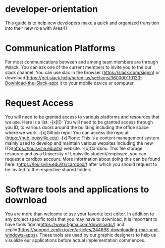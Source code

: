# developer-orientation
This guide is to help new developers make a quick and organized transition into their new role with Area41

# Communication Platforms
For most communications between and among team members are through #slack. You can ask one of the current members to invite you to the our slack channel. You can use slac in the browser (https://slack.com/signin) or download(https://get.slack.help/hc/en-us/sections/360000110123-Download-the-Slack-app) it to your mobile device or computer.


# Request Access
You will need to be granted access to variouis platforms and resources that we use. Here is a list.
    -[x]ID: You will need to be granted access through you ID, to various doors around the building including the office space where we work. 
    -[x]Github repo: You can access the repo at (https://hub.louisville.edu)
    -[x]Plone: This is a content management system mainly used to develop and maintain various websites including the new    ITS(https://louisville.edu/its) website.
    -[x]Cardbox: This file storage resource and as a University of Louisville student/employee, you can request a cardbox account. More information about doing this can be found here: (https://louisville.edu/its/cardbox/) after which you should request to be invited to the respective shared folders.


# Software tools and applications to download
You are more than welcome to use your favorite text editor. In addition to any project specific tools that you may have to download, it is important to have tools figma(https://www.figma.com/downloads/) and zeplin(https://support.zeplin.io/en/articles/244698-downloading-mac-and-windows-apps). These tools are used by our graphic designers to help us visualize our applications before actual implementation commences. 
